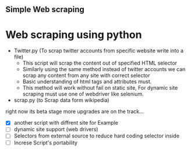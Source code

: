 ## Simple Web scraping
# Web scraping using python
   - Twitter.py (To scrap twitter accounts from specific website write into a file)
      - This script will scrap the content out of specified HTML selector
      - Similarly using the same method instead of twitter accounts we can scrap any content from any site with correct selector
      - Basic understanding of html tags and attributes must.
      - This method will work without fail on static site, For dynamic site scraping must use one of webdriver like selenium. 
   - scrap.py (to Scrap data form wikipedia)

right now its beta stage more upgrades are on the track...
* [x] another script with diffrent site for Example 
* [ ] dynamic site support (web drivers)
* [ ] Selectors from external source to reduce hard coding selector inside 
* [ ] Increse Script's portability
